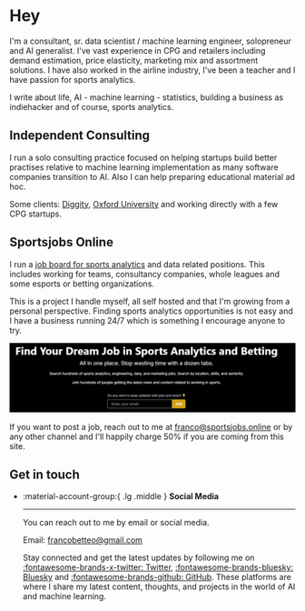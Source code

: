 # Hey

I'm a consultant, sr. data scientist / machine learning engineer, solopreneur and AI generalist. I've vast experience in CPG and retailers including demand estimation,  price elasticity, marketing mix and assortment solutions. I have also worked in the airline industry, I've been a teacher and I have passion for sports analytics. 

I write about life, AI - machine learning - statistics, building a business as indiehacker and of course, sports analytics. 

<!-- Structured data for SEO -->
<script type="application/ld+json">
{
  "@context": "https://schema.org",
  "@type": "Person",
  "name": "Franco Betteo",
  "url": "https://fbetteo.com",
  "jobTitle": "Data Scientist & AI Consultant",
  "description": "Sr. data scientist, machine learning engineer, and AI generalist with experience in CPG, retail, and sports analytics.",
  "sameAs": [
    "https://x.com/franbetteo",
    "https://github.com/fbetteo",
    "https://bsky.app/profile/franbetteo.bsky.social"
  ]
}
</script>

## Independent Consulting

I run a solo consulting practice focused on helping startups build better practises relative to machine learning implementation as many software companies transition to AI. 
Also I can help preparing educational material ad hoc.

Some clients: [Diggity](https://es.linkedin.com/company/digitty), [Oxford University](https://www.cs.ox.ac.uk/research/ai_ml/index.html)  and working directly with a few CPG startups.

<!-- Ready to elevate your AI and machine learning capabilities? Schedule a free 30-minute consultation to discuss how I can help your business succeed.
[<button style="background-color: #4CAF50; border: none; color: white; padding: 15px 32px; text-align: center; text-decoration: none; display: inline-block; font-size: 16px; margin: 4px 2px; cursor: pointer; border-radius: 4px;">Schedule a Free Consultation</button>](https://calendar.app.google/jKJQhmpZ3V2WZz899){:target="_blank"} -->

<!-- Google Calendar Appointment Scheduling begin -->
<link href="https://calendar.google.com/calendar/scheduling-button-script.css" rel="stylesheet">
<script src="https://calendar.google.com/calendar/scheduling-button-script.js" async></script>
<script>
(function() {
  var target = document.currentScript;
  window.addEventListener('load', function() {
    calendar.schedulingButton.load({
      url: 'https://calendar.google.com/calendar/appointments/schedules/AcZssZ0JQSYOeX4y5slQlDYH66ugJq05Yx9Mj2gwfAOam5kfXNTRJZIZZUuJoHT-BsbKS-HgIM7M67ij?gv=true',
      color: '#4CAF50', //'#526772',
      label: "Schedule a Free Consultation",
      target,
    });
  });
})();
</script>
<!-- end Google Calendar Appointment Scheduling -->

## Sportsjobs Online
I run a [job board for sports analytics](https://sportsjobs.online) and data related positions. This includes working for teams, consultancy companies, whole leagues and some esports or betting organizations.  

This is a project I handle myself, all self hosted and that I'm growing from a personal perspective. Finding sports analytics opportunities is not easy and I have a business running 24/7 which is something I encourage anyone to try.  

![Sportsjobs Online - A job board for sports analytics and data science positions](public/img/sportsjobs_cover.png)

If you want to post a job, reach out to me at franco@sportsjobs.online or by any other channel and I'll happily charge 50% if you are coming from this site.


## Get in touch

<div class="grid cards" markdown>


-   :material-account-group:{ .lg .middle } __Social Media__

    ---

    You can reach out to me by email or social media.

    Email: francobetteo@gmail.com

    Stay connected and get the latest updates by following me on [:fontawesome-brands-x-twitter: Twitter](https://x.com/franbetteo), [:fontawesome-brands-bluesky: Bluesky](https://bsky.app/profile/franbetteo.bsky.social) and [:fontawesome-brands-github: GitHub](https://github.com/fbetteo). These platforms are where I share my latest content, thoughts, and projects in the world of AI and machine learning.

</div>